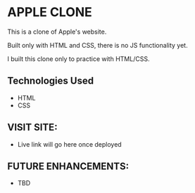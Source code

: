 # APPLE CLONE

This is a clone of Apple's website. 

Built only with HTML and CSS, there is no JS functionality yet. 

I built this clone only to practice with HTML/CSS.

## Technologies Used

- HTML
- CSS

## VISIT SITE:

- Live link will go here once deployed 

## FUTURE ENHANCEMENTS:

- TBD